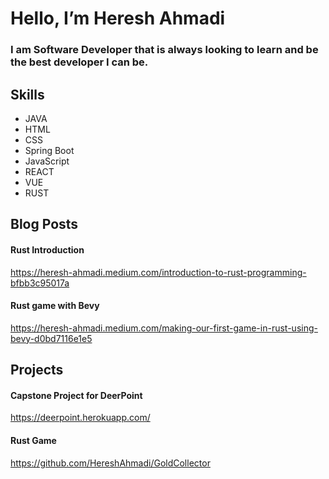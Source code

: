 

# Hello, I’m Heresh Ahmadi
### I am Software Developer that is always looking to learn and be the best developer I can be.  

## Skills
* JAVA
* HTML
* CSS
* Spring Boot
* JavaScript
* REACT
* VUE
* RUST 


	
## Blog Posts
#### Rust Introduction 
https://heresh-ahmadi.medium.com/introduction-to-rust-programming-bfbb3c95017a

#### Rust game with Bevy 
https://heresh-ahmadi.medium.com/making-our-first-game-in-rust-using-bevy-d0bd7116e1e5



## Projects
#### Capstone Project for DeerPoint
https://deerpoint.herokuapp.com/

#### Rust Game
https://github.com/HereshAhmadi/GoldCollector


